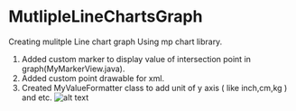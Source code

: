 # MutlipleLineChartsGraph

Creating mulitple Line chart graph Using mp chart library.
1)  Added custom marker to display value of intersection point in graph(MyMarkerView.java).
2)  Added custom point drawable for xml.
3)  Created MyValueFormatter class to add unit of y axis ( like inch,cm,kg ) and etc.
![alt text](https://photos.google.com/share/AF1QipNN1aakam2N_CkaogA3gmIBSCCclKu0WjY3dKWrK9YH37VsRjdhXmrQBdNfCL6B9w?key=ZEI2eE9hVDd4SnlGYVk5ejNOTEstaGFTSFdmbVJn)
